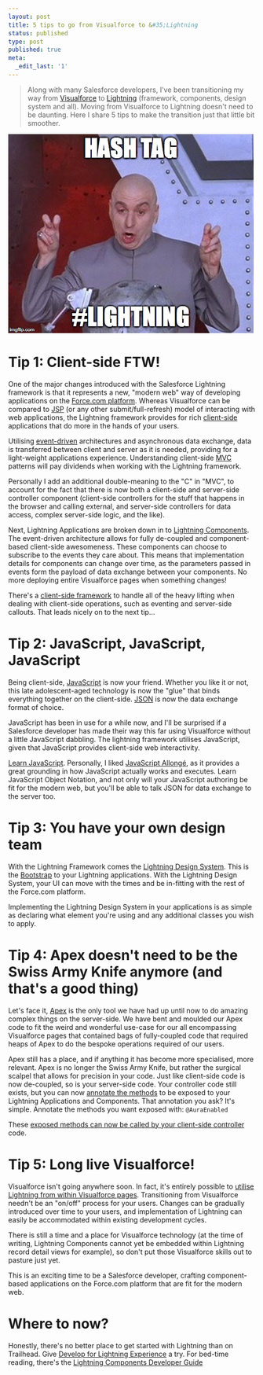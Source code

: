 ```yaml
---
layout: post
title: 5 tips to go from Visualforce to &#35;Lightning
status: published
type: post
published: true
meta:
  _edit_last: '1'
---
```


> Along with many Salesforce developers, I've been transitioning my way from [Visualforce](https://developer.salesforce.com/page/An_Introduction_to_Visualforce) to [Lightning](https://developer.salesforce.com/lightning) (framework, components, design system and all). Moving from Visualforce to Lightning doesn't need to be daunting. Here I share 5 tips to make the transition just that little bit smoother.

![Dr. Evil introduces this blog post: #Lightning](/images/hash_tag_lightning.jpg "Dr. Evil introduces this blog post: #Lightning")

# Tip 1: Client-side FTW!

One of the major changes introduced with the Salesforce Lightning framework is that it represents a new, "modern web" way of developing applications on the [Force.com platform](https://developer.salesforce.com/platform/force.com). Whereas Visualforce can be compared to [JSP](https://en.wikipedia.org/wiki/JavaServer_Pages) (or any other submit/full-refresh) model of interacting with web applications, the Lightning framework provides for rich [client-side](https://en.wikipedia.org/wiki/Client-side) applications that do more in the hands of your users.

Utilising [event-driven](https://en.wikipedia.org/wiki/Event-driven_architecture) architectures and asynchronous data exchange, data is transferred between client and server as it is needed, providing for a light-weight applications experience. Understanding client-side [MVC](https://en.wikipedia.org/wiki/Model–view–controller) patterns will pay dividends when working with the Lightning framework.

Personally I add an additional double-meaning to the "C" in "MVC", to account for the fact that there is now both a client-side and server-side controller component (client-side controllers for the stuff that happens in the browser and calling external, and server-side controllers for data access, complex server-side logic, and the like).

Next, Lightning Applications are broken down in to [Lightning Components](https://www.youtube.com/watch?v=qm_kQFfRIaY). The event-driven architecture allows for fully de-coupled and component-based client-side awesomeness. These components can choose to subscribe to the events they care about. This means that implementation details for components can change over time, as the parameters passed in events form the payload of data exchange between your components. No more deploying entire Visualforce pages when something changes!

There's a [client-side framework](https://developer.salesforce.com/docs/atlas.en-us.lightning.meta/lightning/intro_open_source.htm) to handle all of the heavy lifting when dealing with client-side operations, such as eventing and server-side callouts. That leads nicely on to the next tip...

# Tip 2: JavaScript, JavaScript, JavaScript

Being client-side, [JavaScript](https://en.wikipedia.org/wiki/JavaScript) is now your friend. Whether you like it or not, this late adolescent-aged technology is now the "glue" that binds everything together on the client-side. [JSON](http://www.json.org) is now the data exchange format of choice.

JavaScript has been in use for a while now, and I'll be surprised if a Salesforce developer has made their way this far using Visualforce without a little JavaScript dabbling. The lightning framework utilises JavaScript, given that JavaScript provides client-side web interactivity.

[Learn JavaScript](https://developer.mozilla.org/en-US/docs/Learn/JavaScript). Personally, I liked [JavaScript Allongé](https://leanpub.com/javascriptallongesix/read), as it provides a great grounding in how JavaScript actually works and executes. Learn JavaScript Object Notation, and not only will your JavaScript authoring be fit for the modern web, but you'll be able to talk JSON for data exchange to the server too.

# Tip 3: You have your own design team

With the Lightning Framework comes the [Lightning Design System](https://www.lightningdesignsystem.com). This is the [Bootstrap](http://getbootstrap.com) to your Lightning applications. With the Lightning Design System, your UI can move with the times and be in-fitting with the rest of the Force.com platform.

Implementing the Lightning Design System in your applications is as simple as declaring what element you're using and any additional classes you wish to apply.

# Tip 4: Apex doesn't need to be the Swiss Army Knife anymore (and that's a good thing)

Let's face it, [Apex](https://developer.salesforce.com/page/Apex_Code:_The_World's_First_On-Demand_Programming_Language) is the only tool we have had up until now to do amazing complex things on the server-side. We have bent and moulded our Apex code to fit the weird and wonderful use-case for our all encompassing Visualforce pages that contained bags of fully-coupled code that required heaps of Apex to do the bespoke operations required of our users.

Apex still has a place, and if anything it has become more specialised, more relevant. Apex is no longer the Swiss Army Knife, but rather the surgical scalpel that allows for precision in your code. Just like client-side code is now de-coupled, so is your server-side code. Your controller code still exists, but you can now [annotate the methods](https://developer.salesforce.com/docs/atlas.en-us.apexcode.meta/apexcode/apex_classes_annotation_AuraEnabled.htm) to be exposed to your Lightning Applications and Components. That annotation you ask? It's simple. Annotate the methods you want exposed with: `@AuraEnabled`

These [exposed methods can now be called by your client-side controller](https://developer.salesforce.com/docs/atlas.en-us.lightning.meta/lightning/controllers_server_actions_call.htm) code.

# Tip 5: Long live Visualforce!

Visualforce isn't going anywhere soon. In fact, it's entirely possible to [utilise Lightning from within Visualforce pages](https://developer.salesforce.com/docs/atlas.en-us.lightning.meta/lightning/components_visualforce.htm). Transitioning from Visualforce needn't be an "on/off" process for your users. Changes can be gradually introduced over time to your users, and implementation of Lightning can easily be accommodated within existing development cycles.

There is still a time and a place for Visualforce technology (at the time of writing, Lightning Components cannot yet be embedded within Lightning record detail views for example), so don't put those Visualforce skills out to pasture just yet.

This is an exciting time to be a Salesforce developer, crafting component-based applications on the Force.com platform that are fit for the modern web.

# Where to now?

 Honestly, there's no better place to get started with Lightning than on Trailhead. Give [Develop for Lightning Experience](https://trailhead.salesforce.com/en/trail/lex_dev) a try. For bed-time reading, there's the [Lightning Components Developer Guide](https://developer.salesforce.com/docs/atlas.en-us.lightning.meta/lightning/intro_framework.htm)
